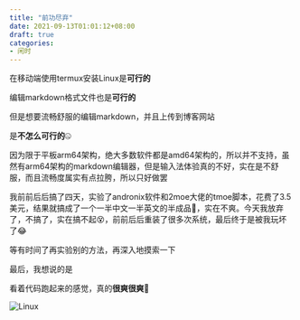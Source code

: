 ```yaml
---
title: "前功尽弃"
date: 2021-09-13T01:01:12+08:00
draft: true
categories:
- 闲时
---
```


在移动端使用termux安装Linux是**可行的**

编辑markdown格式文件也是**可行的**

但是想要流畅舒服的编辑markdown，并且上传到博客网站

是**不怎么可行的**🤐

因为限于平板arm64架构，绝大多数软件都是amd64架构的，所以并不支持，虽然有arm64架构的markdown编辑器，但是输入法体验真的不好，实在是不舒服，而且流畅度属实有点拉胯，所以只好做罢

我前前后后搞了四天，实验了andronix软件和2moe大佬的tmoe脚本，花费了3.5美元，结果就搞成了一个一半中文一半英文的半成品🤯，实在不爽。今天我放弃了，不搞了，实在搞不起😵，前前后后重装了很多次系统，最后终于是被我玩坏了😂

等有时间了再实验别的方法，再深入地摸索一下

最后，我想说的是

看着代码跑起来的感觉，真的**很爽很爽**🤪

![Linux](https://chuner-w.github.io/images/Linux.jpg)